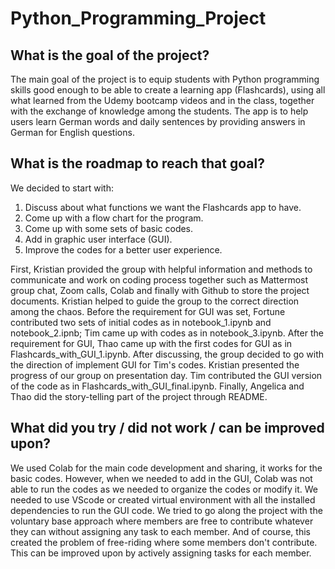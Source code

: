 # Python_Programming_Project

## What is the goal of the project?

The main goal of the project is to equip students with Python programming skills good enough to be able to create a learning app (Flashcards), using all what learned from the Udemy bootcamp videos and in the class, together with the exchange of knowledge among the students. The app is to help users learn German words and daily sentences by providing answers in German for English questions.

## What is the roadmap to reach that goal?
We decided to start with:
1. Discuss about what functions we want the Flashcards app to have.
2. Come up with a flow chart for the program.
3. Come up with some sets of basic codes.
4. Add in graphic user interface (GUI).
5. Improve the codes for a better user experience.

First, Kristian provided the group with helpful information and methods to communicate and work on coding process together such as Mattermost group chat, Zoom calls, Colab and finally with Github to store the project documents. Kristian helped to guide the group to the correct direction among the chaos. Before the requirement for GUI was set, Fortune contributed two sets of initial codes as in notebook_1.ipynb and notebook_2.ipnb; Tim came up with codes as in notebook_3.ipynb. After the requirement for GUI, Thao came up with the first codes for GUI as in Flashcards_with_GUI_1.ipynb. After discussing, the group decided to go with the direction of implement GUI for Tim's codes. Kristian presented the progress of our group on presentation day. Tim contributed the GUI version of the code as in Flashcards_with_GUI_final.ipynb. Finally, Angelica and Thao did the story-telling part of the project through README.
 
## What did you try / did not work / can be improved upon?
We used Colab for the main code development and sharing, it works for the basic codes. However, when we needed to add in the GUI, Colab was not able to run the codes as we needed to organize the codes or modify it.
We needed to use VScode or created virtual environment with all the installed dependencies to run the GUI code.
We tried to go along the project with the voluntary base approach where members are free to contribute whatever they can without assigning any task to each member. And of course, this created the problem of free-riding where some members don't contribute. This can be improved upon by actively assigning tasks for each member.
